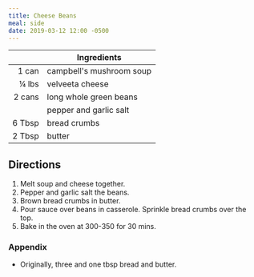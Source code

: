 ```yaml
---
title: Cheese Beans
meal: side
date: 2019-03-12 12:00 -0500
---
```


|| Ingredients |
|-:|-|
1 can   | campbell's mushroom soup
¼ lbs   | velveeta cheese
2 cans  | long whole green beans
&nbsp;  | pepper and garlic salt
6 Tbsp  | bread crumbs
2 Tbsp  | butter

## Directions

1. Melt soup and cheese together.
2. Pepper and garlic salt the beans.
3. Brown bread crumbs in butter.
4. Pour sauce over beans in casserole. Sprinkle bread crumbs over the top.
5. Bake in the oven at 300-350 for 30 mins.

### Appendix

* Originally, three and one tbsp bread and butter.
